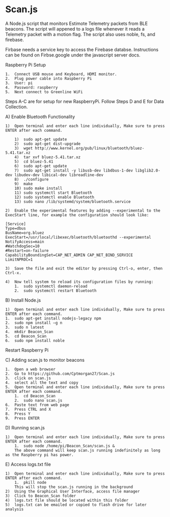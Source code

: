 # Scan.js
A Node.js script that monitors Estimote Telemetry packets from BLE beacons.
The script will appened to a logs file whenever it reads a Telemetry packet with a motion flag.
The script also uses noble, fs, and firebase.

Firbase needs a service key to access the Firebase databse. Instructions can be found on Firbse.google under the javascript server docs.



Raspberry Pi Setup

	1.	Connect USB mouse and Keyboard, HDMI monitor.
	2.	Plug power cable into Raspberry Pi
	3.	User: pi
	4.	Password: raspberry
	5.	Next connect to Greenline WiFi

Steps A-C are for setup for new RaspberryPi. Follow Steps D and E for Data Collection.

A) Enable Bluetooth Functionality

	1)	Open terminal and enter each line individually, Make sure to press ENTER after each command.

		1)	sudo apt-get update
		2)	sudo apt-get dist-upgrade
		3)	wget http://www.kernel.org/pub/linux/bluetooth/bluez-5.41.tar.xz
		4)	tar xvf bluez-5.41.tar.xz
		5)	cd bluez-5.41 
		6)	sudo apt-get update
		7)	sudo apt-get install -y libusb-dev libdbus-1-dev libglib2.0-dev libudev-dev libical-dev libreadline-dev
		8)	./configure
		9)	make
		10)	sudo make install
		11)	sudo systemctl start Bluetooth
		12)	sudo systemctl enable Bluetooth
		13)	sudo nano /lib/systemd/system/bluetooth.service
	
	2)	Enable the experimental features by adding --experimental to the ExecStart line, for example the configuration should look like:
	
	[Service]
	Type=dbus
	BusName=org.bluez
	ExecStart=/usr/local/libexec/bluetooth/bluetoothd --experimental               
	NotifyAccess=main
	#WatchdogSec=10
	#Restart=on-failure
	CapabilityBoundingSet=CAP_NET_ADMIN CAP_NET_BIND_SERVICE
	LimitNPROC=1

	3)	Save the file and exit the editor by pressing Ctrl-o, enter, then Ctrl-x.

	4)	Now tell system to reload its configuration files by running:
		1.	sudo systemctl daemon-reload
		2.	sudo systemctl restart Bluetooth

B) Install Node.js

	1)	Open terminal and enter each line individually, Make sure to press ENTER after each command.
	1.	sudo apt-get install nodejs-legacy npm
	2.	sudo npm install –g n
	3.	sudo n latest
	4.	mkdir Beacon_Scan
	5.	cd Beacon_Scan
	6.	sudo npm install noble
Restart Raspberry Pi

C) Adding scan.js to monitor beacons
	
	1.	Open a web browser
	2.	Go to https://github.com/Cptmorgan27/Scan.js 
	3.	click on scan.js 
	4.	select all the text and copy
	5.	Open terminal and enter each line individually, Make sure to press ENTER after each command. 
		1.	cd Beacon_Scan
		2.	sudo nano scan.js
	6.	Paste text from web page
	7.	Press CTRL and X 
	8.	Press Y
	9.	Press ENTER

D) Running scan.js

	1)	Open terminal and enter each line individually, Make sure to press ENTER after each command. 
		1.	sudo node /home/pi/Beacon_Scan/scan.js &
		The above command will keep scan.js running indefinitely as long as the Raspberry pi has power.

E) Access logs.txt file

	1)	Open terminal and enter each line individually, Make sure to press ENTER after each command. 
		1.	pkill node
		This will stop the scan.js running in the background
	2)	Using the Graphical User Interface, access file manager
	3)	Click to Beacon_Scan folder
	4)	logs.txt file should be located within this folder
	5)	logs.txt can be emailed or copied to flash drive for later analysis 
